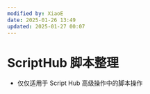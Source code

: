 ```yaml
---
modified by: XiaoE
date: 2025-01-26 13:49
updated: 2025-01-27 00:07
---
```

# ScriptHub 脚本整理
- 仅仅适用于 Script Hub 高级操作中的脚本操作 
